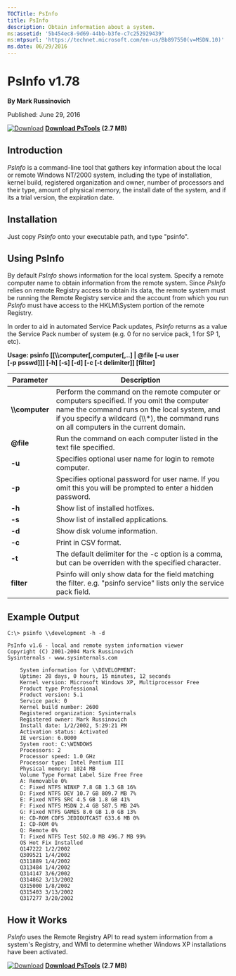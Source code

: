 ```yaml
--- 
TOCTitle: PsInfo
title: PsInfo
description: Obtain information about a system.
ms:assetid: '5b454ec8-9d69-44bb-b3fe-c7c252929439'
ms:mtpsurl: 'https://technet.microsoft.com/en-us/Bb897550(v=MSDN.10)'
ms.date: 06/29/2016
---
```


PsInfo v1.78
============

**By Mark Russinovich**

Published: June 29, 2016

[![Download](/media/landing/sysinternals/download_sm.png)](https://download.sysinternals.com/files/PSTools.zip) [**Download PsTools**](https://download.sysinternals.com/files/PSTools.zip) **(2.7 MB)**


## Introduction

*PsInfo* is a command-line tool that gathers key information about the
local or remote Windows NT/2000 system, including the type of
installation, kernel build, registered organization and owner, number of
processors and their type, amount of physical memory, the install date
of the system, and if its a trial version, the expiration date.  

## Installation

Just copy *PsInfo* onto your executable path, and type "psinfo".  

## Using PsInfo

By default *PsInfo* shows information for the local system. Specify a
remote computer name to obtain information from the remote system. Since
*PsInfo* relies on remote Registry access to obtain its data, the remote
system must be running the Remote Registry service and the account from
which you run *PsInfo* must have access to the HKLM\\System portion of
the remote Registry.

In order to aid in automated Service Pack updates, *PsInfo* returns as a
value the Service Pack number of system (e.g. 0 for no service pack, 1
for SP 1, etc).

**Usage: psinfo \[\[\\\\computer\[,computer\[,..\] | @file \[-u user  
\[-p psswd\]\]\] \[-h\] \[-s\] \[-d\] \[-c \[-t delimiter\]\]
\[filter\]**


|       Parameter        |                                                                                                               Description                                                                                                               |
|------------------------|-----------------------------------------------------------------------------------------------------------------------------------------------------------------------------------------------------------------------------------------|
|    **\\\\computer**    | Perform the command on the remote computer or computers specified. If you omit the computer name the command runs on the local system, and if you specify a wildcard (\\\\\*), the command runs on all computers in the current domain. |
| <strong>@file</strong> |                                                                                   Run the command on each computer listed in the text file specified.                                                                                   |
|         **-u**         |                                                                                       Specifies optional user name for login to remote computer.                                                                                        |
|         **-p**         |                                                              Specifies optional password for user name. If you omit this you will be prompted to enter a hidden password.                                                               |
|         **-h**         |                                                                                                    Show list of installed hotfixes.                                                                                                     |
|         **-s**         |                                                                                                  Show list of installed applications.                                                                                                   |
|         **-d**         |                                                                                                      Show disk volume information.                                                                                                      |
|         **-c**         |                                                                                                          Print in CSV format.                                                                                                           |
|         **-t**         |                                                                 The default delimiter for the -c option is a comma, but can be overriden with the specified character.                                                                  |
|       **filter**       |                                                         Psinfo will only show data for the field matching the filter. e.g. "psinfo service" lists only the service pack field.                                                          |

## Example Output

```
C:\> psinfo \\development -h -d

PsInfo v1.6 - local and remote system information viewer
Copyright (C) 2001-2004 Mark Russinovich
Sysinternals - www.sysinternals.com

    System information for \\DEVELOPMENT:
    Uptime: 28 days, 0 hours, 15 minutes, 12 seconds
    Kernel version: Microsoft Windows XP, Multiprocessor Free
    Product type Professional
    Product version: 5.1
    Service pack: 0
    Kernel build number: 2600
    Registered organization: Sysinternals
    Registered owner: Mark Russinovich
    Install date: 1/2/2002, 5:29:21 PM
    Activation status: Activated
    IE version: 6.0000
    System root: C:\WINDOWS
    Processors: 2
    Processor speed: 1.0 GHz
    Processor type: Intel Pentium III
    Physical memory: 1024 MB
    Volume Type Format Label Size Free Free
    A: Removable 0%
    C: Fixed NTFS WINXP 7.8 GB 1.3 GB 16%
    D: Fixed NTFS DEV 10.7 GB 809.7 MB 7%
    E: Fixed NTFS SRC 4.5 GB 1.8 GB 41%
    F: Fixed NTFS MSDN 2.4 GB 587.5 MB 24%
    G: Fixed NTFS GAMES 8.0 GB 1.0 GB 13%
    H: CD-ROM CDFS JEDIOUTCAST 633.6 MB 0%
    I: CD-ROM 0%
    Q: Remote 0%
    T: Fixed NTFS Test 502.0 MB 496.7 MB 99%
    OS Hot Fix Installed
    Q147222 1/2/2002
    Q309521 1/4/2002
    Q311889 1/4/2002
    Q313484 1/4/2002
    Q314147 3/6/2002
    Q314862 3/13/2002
    Q315000 1/8/2002
    Q315403 3/13/2002
    Q317277 3/20/2002
```


## How it Works

*PsInfo* uses the Remote Registry API to read system information from a
system's Registry, and WMI to determine whether Windows XP installations
have been activated.


[![Download](/media/landing/sysinternals/download_sm.png)](https://download.sysinternals.com/files/PSTools.zip) [**Download PsTools**](https://download.sysinternals.com/files/PSTools.zip) **(2.7 MB)**
